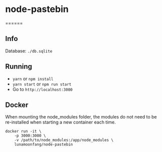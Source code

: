 # node-pastebin
======

## Info

Database: `./db.sqlite`

## Running

- `yarn` or `npm install`
- `yarn start` or `npm run start`
- Go to `http://localhost:3000`

## Docker

When mounting the node_modules folder, the modules do not need to be re-installed when starting a new container each time.

```
docker run -it \
	-p 3000:3000 \
	-v /path/to/node_modules:/app/node_modules \
	lunamoonfang/node-pastebin
```
